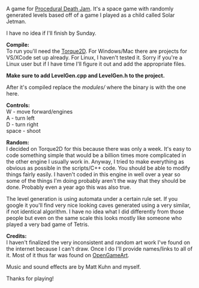 A game for [Procedural Death Jam](http://proceduraldeathjam.com). It's a space game with randomly generated levels based off of a game I played as a child called Solar Jetman.

I have no idea if I'll finish by Sunday. 

<b>Compile:</b><br>
To run you'll need the [Torque2D](https://github.com/GarageGames/Torque2D). For Windows/Mac there are projects for VS/XCode set up already. For Linux, I haven't tested it. Sorry if you're a Linux user but if I have time I'll figure it out and add the appropriate files. 

<b>Make sure to add LevelGen.cpp and LevelGen.h to the project.</b>

After it's compiled replace the <i>modules/</i> where the binary is with the one here. 

<b>Controls:</b><br>
W - move forward/engines<br>
A - turn left<br>
D - turn right<br>
space - shoot <br>

<b>Random:</b><br>
I decided on Torque2D for this because there was only a week. It's easy to code something simple that would be a billion times more complicated in the other engine I usually work in. Anyway, I tried to make everything as obvious as possible in the scripts/C++ code. You should be able to modify things fairly easily. I haven't coded in this engine in well over a year so some of the things I'm doing probably aren't the way that they should be done. Probably even a year ago this was also true. 

The level generation is using automata under a certain rule set. If you google it you'll find very nice looking caves generated using a very similar, if not identical algorithm. I have no idea what I did differently from those people but even on the same scale this looks mostly like someone who played a very bad game of Tetris. 

<b>Credits:</b><br>
I haven't finalized the very inconsistent and random art work I've found on the internet because I can't draw. Once I do I'll provide names/links to all of it. Most of it thus far was found on [OpenGameArt](opengameart.org). 

Music and sound effects are by Matt Kuhn and myself. 

Thanks for playing!

